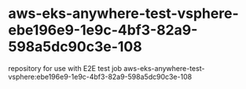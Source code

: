 # aws-eks-anywhere-test-vsphere-ebe196e9-1e9c-4bf3-82a9-598a5dc90c3e-108
repository for use with E2E test job aws-eks-anywhere-test-vsphere:ebe196e9-1e9c-4bf3-82a9-598a5dc90c3e-108
